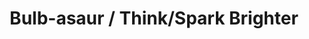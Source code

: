 ---
pid: FS103
title: Bulb-asaur / Think/Spark Brighter
location_transcription: Franklin Institute/PECO
zipcode: '19095'
outside_phl: 'Wyncote PA '
neighborhood: Wyncote
age: '19'
age_range: 13-19
instagram: 
image_file_name: FS_103.jpg
proposal_transcription: It would be a light bulb
topic: Technology
topic_summary: '0'
type: Concrete,Image
keywords_other: evergy, PECO, lightbulb
credit: Long Huyach
image_labels: 
twitter: 
facebook: 
permalink: "/monuments/fs103/"
layout: item-page
---